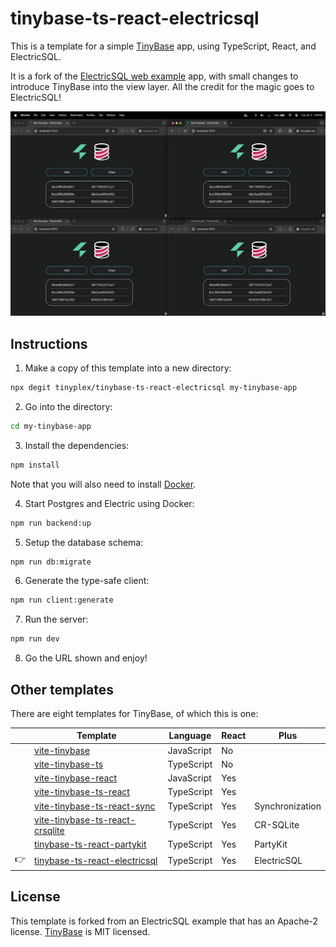# tinybase-ts-react-electricsql

This is a template for a simple [TinyBase](https://tinybase.org/) app, using
TypeScript, React, and ElectricSQL.

It is a fork of the [ElectricSQL web
example](https://github.com/electricsql/electric/tree/main/examples/web-wa-sqlite)
app, with small changes to introduce TinyBase into the view layer. All the
credit for the magic goes to ElectricSQL!

![A four-way sync between browsers](fourway.png)

## Instructions

1. Make a copy of this template into a new directory:

```sh
npx degit tinyplex/tinybase-ts-react-electricsql my-tinybase-app
```

2. Go into the directory:

```sh
cd my-tinybase-app
```

3. Install the dependencies:

```sh
npm install
```

Note that you will also need to install [Docker](https://docs.docker.com/engine/install/).

4. Start Postgres and Electric using Docker:

```sh
npm run backend:up
```

5. Setup the database schema:

```sh
npm run db:migrate
```

6. Generate the type-safe client:

```sh
npm run client:generate
```

7. Run the server:

```sh
npm run dev
```

8. Go the URL shown and enjoy!

## Other templates

There are eight templates for TinyBase, of which this is one:

|     | Template                                                                                       | Language   | React | Plus            |
| --- | ---------------------------------------------------------------------------------------------- | ---------- | ----- | --------------- |
|     | [vite-tinybase](https://github.com/tinyplex/vite-tinybase)                                     | JavaScript | No    |                 |
|     | [vite-tinybase-ts](https://github.com/tinyplex/vite-tinybase-ts)                               | TypeScript | No    |                 |
|     | [vite-tinybase-react](https://github.com/tinyplex/vite-tinybase-react)                         | JavaScript | Yes   |                 |
|     | [vite-tinybase-ts-react](https://github.com/tinyplex/vite-tinybase-ts-react)                   | TypeScript | Yes   |                 |
|     | [vite-tinybase-ts-react-sync](https://github.com/tinyplex/vite-tinybase-ts-react-sync)         | TypeScript | Yes   | Synchronization |
|     | [vite-tinybase-ts-react-crsqlite](https://github.com/tinyplex/vite-tinybase-ts-react-crsqlite) | TypeScript | Yes   | CR-SQLite       |
|     | [tinybase-ts-react-partykit](https://github.com/tinyplex/tinybase-ts-react-partykit)           | TypeScript | Yes   | PartyKit        |
| 👉  | [tinybase-ts-react-electricsql](https://github.com/tinyplex/tinybase-ts-react-electricsql)     | TypeScript | Yes   | ElectricSQL     |

## License

This template is forked from an ElectricSQL example that has an Apache-2
license. [TinyBase](https://github.com/tinyplex/tinybase/blob/main/LICENSE) is
MIT licensed.
